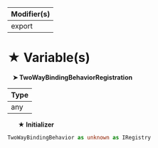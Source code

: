 | Modifier(s)                            |
|----------------------------------------|
| export |

# &#9733; Variable(s)

&nbsp;&nbsp; **&#10148; TwoWayBindingBehaviorRegistration**

| Type                        |
|-----------------------------|
| any |

&nbsp;&nbsp;&nbsp;&nbsp;&nbsp; **&#9733; Initializer**

```ts
TwoWayBindingBehavior as unknown as IRegistry
```